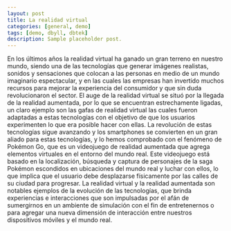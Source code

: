 ```yaml
---
layout: post
title: La realidad virtual
categories: [general, demo]
tags: [demo, dbyll, dbtek]
description: Sample placeholder post.
---
```


En los últimos años la realidad virtual ha ganado un gran terreno en nuestro mundo, siendo una de las tecnologías que generar imágenes realistas, sonidos y sensaciones que colocan a las personas en medio de un mundo imaginario espectacular, y en las cuales las empresas han invertido muchos recursos para mejorar la experiencia del consumidor y que sin duda revolucionaron el sector. El auge de la realidad virtual se situó por la llegada de la realidad aumentada, por lo que se encuentran estrechamente ligadas, un claro ejemplo son las gafas de realidad virtual las cuales fueron adaptadas a estas tecnologías con el objetivo de que los usuarios experimenten lo que era posible hacer con ellas.
La revolución de estas tecnologías sigue avanzando y los smartphones se convierten en un gran aliado para estas tecnologías, y lo hemos comprobado con el fenómeno de Pokémon Go, que es un videojuego de realidad aumentada que agrega elementos virtuales en el entorno del mundo real. Este videojuego está basado en la localización, búsqueda y captura de personajes de la saga Pokémon escondidos en ubicaciones del mundo real y luchar con ellos, lo que implica que el usuario debe desplazarse físicamente por las calles de su ciudad para progresar.
La realidad virtual y la realidad aumentada son notables ejemplos de la evolución de las tecnologías, que brinda experiencias e interacciones que son impulsadas por el afán de sumergirnos en un ambiente de simulación con el fin de entretenernos o para agregar una nueva dimensión de interacción entre nuestros dispositivos móviles y el mundo real.

